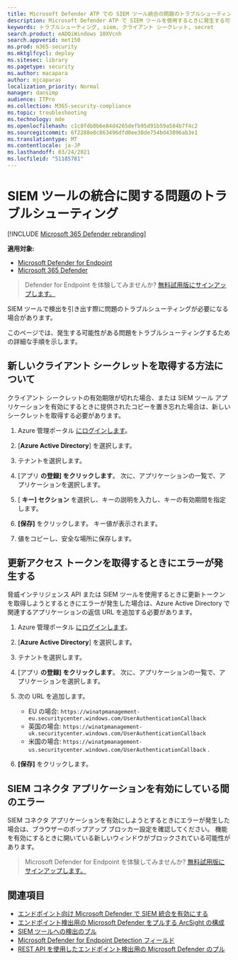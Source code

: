 ```yaml
---
title: Microsoft Defender ATP での SIEM ツール統合の問題のトラブルシューティング
description: Microsoft Defender ATP で SIEM ツールを使用するときに発生する可能性のある問題のトラブルシューティングを行います。
keywords: トラブルシューティング, siem, クライアント シークレット, secret
search.product: eADQiWindows 10XVcnh
search.appverid: met150
ms.prod: m365-security
ms.mktglfcycl: deploy
ms.sitesec: library
ms.pagetype: security
ms.author: macapara
author: mjcaparas
localization_priority: Normal
manager: dansimp
audience: ITPro
ms.collection: M365-security-compliance
ms.topic: troubleshooting
ms.technology: mde
ms.openlocfilehash: c1c8fdb0b6e84d4265defb95d91b59a584b7f4c2
ms.sourcegitcommit: 6f2288e0c863496dfd0ee38de754bd43096ab3e1
ms.translationtype: MT
ms.contentlocale: ja-JP
ms.lasthandoff: 03/24/2021
ms.locfileid: "51185781"
---
```

# <a name="troubleshoot-siem-tool-integration-issues"></a>SIEM ツールの統合に関する問題のトラブルシューティング

[!INCLUDE [Microsoft 365 Defender rebranding](../../includes/microsoft-defender.md)]


**適用対象:**
- [Microsoft Defender for Endpoint](https://go.microsoft.com/fwlink/p/?linkid=2154037)
- [Microsoft 365 Defender](https://go.microsoft.com/fwlink/?linkid=2118804)


> Defender for Endpoint を体験してみませんか? [無料試用版にサインアップします。](https://www.microsoft.com/microsoft-365/windows/microsoft-defender-atp?ocid=docs-wdatp-pullalerts-abovefoldlink) 

SIEM ツールで検出を引き出す際に問題のトラブルシューティングが必要になる場合があります。

このページでは、発生する可能性がある問題をトラブルシューティングするための詳細な手順を示します。


## <a name="learn-how-to-get-a-new-client-secret"></a>新しいクライアント シークレットを取得する方法について
クライアント シークレットの有効期限が切れた場合、または SIEM ツール アプリケーションを有効にするときに提供されたコピーを置き忘れた場合は、新しいシークレットを取得する必要があります。

1. Azure 管理ポータル [にログインします](https://portal.azure.com)。

2. [**Azure Active Directory**] を選択します。

3. テナントを選択します。

4. [アプリ **の登録] をクリックします**。 次に、アプリケーションの一覧で、アプリケーションを選択します。

5. [ **キー] セクション** を選択し、キーの説明を入力し、キーの有効期間を指定します。

6. **[保存]** をクリックします。 キー値が表示されます。

7. 値をコピーし、安全な場所に保存します。


## <a name="error-when-getting-a-refresh-access-token"></a>更新アクセス トークンを取得するときにエラーが発生する
脅威インテリジェンス API または SIEM ツールを使用するときに更新トークンを取得しようとするときにエラーが発生した場合は、Azure Active Directory で関連するアプリケーションの返信 URL を追加する必要があります。

1. Azure 管理ポータル [にログインします](https://ms.portal.azure.com)。

2. [**Azure Active Directory**] を選択します。

3. テナントを選択します。

4. [アプリ **の登録] をクリックします**。 次に、アプリケーションの一覧で、アプリケーションを選択します。

5. 次の URL を追加します。
   - EU の場合: `https://winatpmanagement-eu.securitycenter.windows.com/UserAuthenticationCallback`
   - 英国の場合: `https://winatpmanagement-uk.securitycenter.windows.com/UserAuthenticationCallback`
   - 米国の場合:  `https://winatpmanagement-us.securitycenter.windows.com/UserAuthenticationCallback` .
 
6. **[保存]** をクリックします。

## <a name="error-while-enabling-the-siem-connector-application"></a>SIEM コネクタ アプリケーションを有効にしている間のエラー
SIEM コネクタ アプリケーションを有効にしようとするときにエラーが発生した場合は、ブラウザーのポップアップ ブロッカー設定を確認してください。 機能を有効にするときに開いている新しいウィンドウがブロックされている可能性があります。




>Microsoft Defender for Endpoint を体験してみませんか? [無料試用版にサインアップします。](https://www.microsoft.com/microsoft-365/windows/microsoft-defender-atp?ocid=docs-wdatp-troubleshootsiem-belowfoldlink) 

## <a name="related-topics"></a>関連項目
- [エンドポイント向け Microsoft Defender で SIEM 統合を有効にする](enable-siem-integration.md)
- [エンドポイント検出用の Microsoft Defender をプルする ArcSight の構成](configure-arcsight.md)
- [SIEM ツールへの検出のプル](configure-siem.md)
- [Microsoft Defender for Endpoint Detection フィールド](api-portal-mapping.md)
- [REST API を使用したエンドポイント検出用の Microsoft Defender のプル](pull-alerts-using-rest-api.md)
